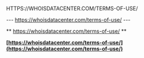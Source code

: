 
HTTPS://WHOISDATACENTER.COM/TERMS-OF-USE/

--- https://whoisdatacenter.com/terms-of-use/ ---

** https://whoisdatacenter.com/terms-of-use/ **

**[https://whoisdatacenter.com/terms-of-use/](https://whoisdatacenter.com/terms-of-use/)**
